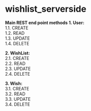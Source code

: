 # wishlist_serverside

**Main REST end point methods**
**1. User:**<br/>
    1.1. CREATE<br/>
    1.2. READ<br/>
    1.3. UPDATE<br/>
    1.4. DELETE<br/>
    
**2. WishList:**<br/>
    2.1. CREATE<br/>
    2.2. READ<br/>
    2.3. UPDATE<br/>
    2.4. DELETE<br/>
    
**3. Wish:**<br/>
    3.1. CREATE<br/>
    3.2. READ<br/>
    3.3. UPDATE<br/>
    3.4. DELETE<br/>
